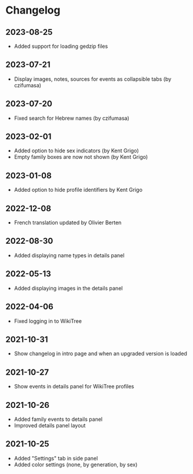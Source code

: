 # Changelog

## 2023-08-25

- Added support for loading gedzip files

## 2023-07-21

- Display images, notes, sources for events as collapsible tabs (by czifumasa)

## 2023-07-20

- Fixed search for Hebrew names (by czifumasa)

## 2023-02-01

- Added option to hide sex indicators (by Kent Grigo)
- Empty family boxes are now not shown (by Kent Grigo)

## 2023-01-08

- Added option to hide profile identifiers by Kent Grigo

## 2022-12-08

- French translation updated by Olivier Berten

## 2022-08-30

- Added displaying name types in details panel

## 2022-05-13

- Added displaying images in the details panel

## 2022-04-06

- Fixed logging in to WikiTree

## 2021-10-31

- Show changelog in intro page and when an upgraded version is loaded

## 2021-10-27

- Show events in details panel for WikiTree profiles

## 2021-10-26

- Added family events to details panel
- Improved details panel layout

## 2021-10-25

- Added "Settings" tab in side panel
- Added color settings (none, by generation, by sex)
